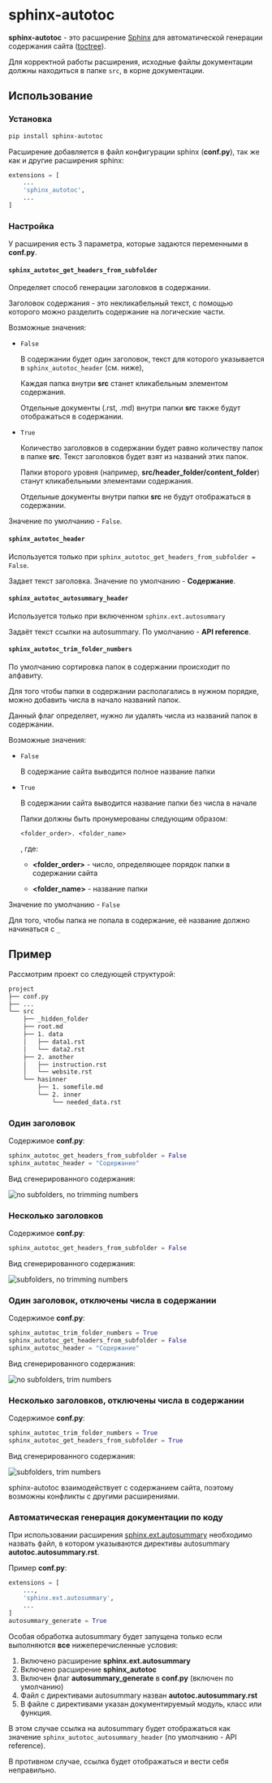 # sphinx-autotoc

**sphinx-autotoc** - это расширение [Sphinx](https://www.sphinx-doc.org/en/master/)
для автоматической генерации содержания сайта 
([toctree](https://www.sphinx-doc.org/en/master/usage/restructuredtext/directives.html#table-of-contents)).

Для корректной работы расширения, исходные файлы документации должны находиться в папке `src`, в корне документации.

## Использование

### Установка

```bash
pip install sphinx-autotoc
``` 

Расширение добавляется в файл конфигурации sphinx (**conf.py**), так же как и другие расширения sphinx:

```python
extensions = [
    ...
    'sphinx_autotoc',
    ...
]
```

### Настройка

У расширения есть 3 параметра, которые задаются переменными в **conf.py**.

#### ``sphinx_autotoc_get_headers_from_subfolder``

Определяет способ генерации заголовков в содержании.

Заголовок содержания - это некликабельный текст, с помощью которого можно 
разделить содержание на логические части.

Возможные значения:

- ``False``

  В содержании будет один заголовок, текст для которого указывается в ``sphinx_autotoc_header`` (см. ниже),

  Каждая папка внутри **src** станет кликабельным элементом содержания.

  Отдельные документы (.rst, .md) внутри папки **src** также будут отображаться в содержании.
  
- ``True``

  Количество заголовков в содержании будет равно количеству папок в папке **src**. Текст заголовков будет
  взят из названий этих папок.

  Папки второго уровня (например, **src/header_folder/content_folder**) станут кликабельными элементами
  содержания.
  
  Отдельные документы внутри папки **src** не будут отображаться в содержании.

Значение по умолчанию - ``False``.

#### ``sphinx_autotoc_header`` 

Используется только при ``sphinx_autotoc_get_headers_from_subfolder = False``.

Задает текст заголовка. Значение по умолчанию - **Содержание**.

#### ``sphinx_autotoc_autosummary_header``

Используется только при включенном  ``sphinx.ext.autosummary``

Задаёт текст ссылки на autosummary. По умолчанию - **API reference**.

#### ``sphinx_autotoc_trim_folder_numbers``

По умолчанию сортировка папок в содержании происходит по алфавиту.

Для того чтобы папки в содержании располагались в нужном порядке, можно добавить числа в начало названий папок.

Данный флаг определяет, нужно ли удалять числа из названий папок в содержании.

Возможные значения: 

- ``False``

  В содержание сайта выводится полное название папки

- ``True``

  В содержании сайта выводится название папки без числа в начале

  Папки должны быть пронумерованы следующим образом:
  
  ``<folder_order>. <folder_name>``
  
  , где:
  
    * **<folder_order>** - число, определяющее порядок папки в содержании сайта

    * **<folder_name>** - название папки

Значение по умолчанию - ``False``

Для того, чтобы папка не попала в содержание, её название должно начинаться с `_`

## Пример

Рассмотрим проект со следующей структурой:

```bash
project
├── conf.py
├── ...
└── src
    ├── _hidden_folder
    ├── root.md
    ├── 1. data
    │   ├── data1.rst
    │   └── data2.rst
    ├── 2. another
    │   ├── instruction.rst
    │   └── website.rst
    └── hasinner
        ├── 1. somefile.md
        └── 2. inner
            └── needed_data.rst
```

### Один заголовок

Содержимое **conf.py**:

```python
sphinx_autotoc_get_headers_from_subfolder = False
sphinx_autotoc_header = "Содержание"
```

Вид сгенерированного содержания:

![no subfolders, no trimming numbers](docs/images/no_sf_no_trim.png)

### Несколько заголовков

Содержимое **conf.py**:

```python
sphinx_autotoc_get_headers_from_subfolder = False
```

Вид сгенерированного содержания:

![subfolders, no trimming numbers](docs/images/sf_no_trim.png)

### Один заголовок, отключены числа в содержании

Содержимое **conf.py**:

```python
sphinx_autotoc_trim_folder_numbers = True
sphinx_autotoc_get_headers_from_subfolder = False
sphinx_autotoc_header = "Содержание"
```

Вид сгенерированного содержания:

![no subfolders, trim numbers](docs/images/no_sf_trim.png)

### Несколько заголовков, отключены числа в содержании

Содержимое **conf.py**:

```python
sphinx_autotoc_trim_folder_numbers = True
sphinx_autotoc_get_headers_from_subfolder = True
```

Вид сгенерированного содержания:

![subfolders, trim numbers](docs/images/sf_trim.png)


sphinx-autotoc взаимодействует с содержанием сайта, поэтому возможны конфликты с другими расширениями.


### Автоматическая генерация документации по коду

При использовании расширения 
[sphinx.ext.autosummary](https://www.sphinx-doc.org/en/master/usage/extensions/autosummary.html)
необходимо назвать файл, в котором указываются директивы autosummary
**autotoc.autosummary.rst**.

Пример **conf.py**:

```python
extensions = [
    ...,
    'sphinx.ext.autosummary',
    ...
]
autosummary_generate = True
```

Особая обработка autosummary будет запущена только если выполняются **все** 
нижеперечисленные условия:

1. Включено расширение **sphinx.ext.autosummary**
2. Включено расширение **sphinx_autotoc**
3. Включен флаг **autosummary_generate** в **conf.py** (включен по умолчанию)
4. Файл с директивами autosummary назван **autotoc.autosummary.rst**
5. В файле с директивами указан документируемый модуль, класс или функция.

В этом случае ссылка на autosummary будет отображаться как значение `sphinx_autotoc_autosummary_header`
(по умолчанию - API reference).

В противном случае, ссылка будет отображаться и вести себя неправильно.
